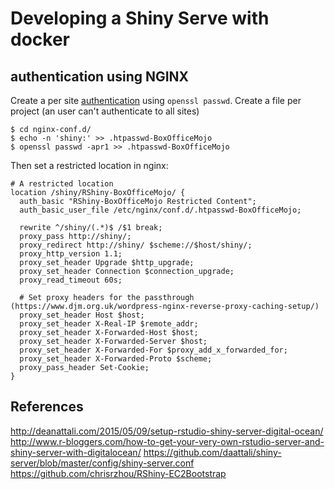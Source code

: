 
# Developing a Shiny Serve with docker

## authentication using NGINX

Create a per site [authentication][authentication-nginx] using `openssl passwd`.
Create a file per project (an user can't authenticate to all sites)

```
$ cd nginx-conf.d/
$ echo -n 'shiny:' >> .htpasswd-BoxOfficeMojo
$ openssl passwd -apr1 >> .htpasswd-BoxOfficeMojo
```

Then set a restricted location in nginx:

```
# A restricted location
location /shiny/RShiny-BoxOfficeMojo/ {
  auth_basic "RShiny-BoxOfficeMojo Restricted Content";
  auth_basic_user_file /etc/nginx/conf.d/.htpasswd-BoxOfficeMojo;

  rewrite ^/shiny/(.*)$ /$1 break;
  proxy_pass http://shiny/;
  proxy_redirect http://shiny/ $scheme://$host/shiny/;
  proxy_http_version 1.1;
  proxy_set_header Upgrade $http_upgrade;
  proxy_set_header Connection $connection_upgrade;
  proxy_read_timeout 60s;

  # Set proxy headers for the passthrough (https://www.djm.org.uk/wordpress-nginx-reverse-proxy-caching-setup/)
  proxy_set_header Host $host;
  proxy_set_header X-Real-IP $remote_addr;
  proxy_set_header X-Forwarded-Host $host;
  proxy_set_header X-Forwarded-Server $host;
  proxy_set_header X-Forwarded-For $proxy_add_x_forwarded_for;
  proxy_set_header X-Forwarded-Proto $scheme;
  proxy_pass_header Set-Cookie;
}
```

## References

[r-shiny-ec2-bootstrap]: https://github.com/chrisrzhou/RShiny-EC2Bootstrap
[rocker-shiny]: https://github.com/rocker-org/shiny.git
[rstudio-proxy]: https://support.rstudio.com/hc/en-us/articles/200552326-Running-RStudio-Server-with-a-Proxy
[shiny-proxy]: https://support.rstudio.com/hc/en-us/articles/213733868-Running-Shiny-Server-with-a-Proxy
[authentication-nginx]: https://www.digitalocean.com/community/tutorials/how-to-set-up-password-authentication-with-nginx-on-ubuntu-14-04

http://deanattali.com/2015/05/09/setup-rstudio-shiny-server-digital-ocean/
http://www.r-bloggers.com/how-to-get-your-very-own-rstudio-server-and-shiny-server-with-digitalocean/
https://github.com/daattali/shiny-server/blob/master/config/shiny-server.conf
https://github.com/chrisrzhou/RShiny-EC2Bootstrap
